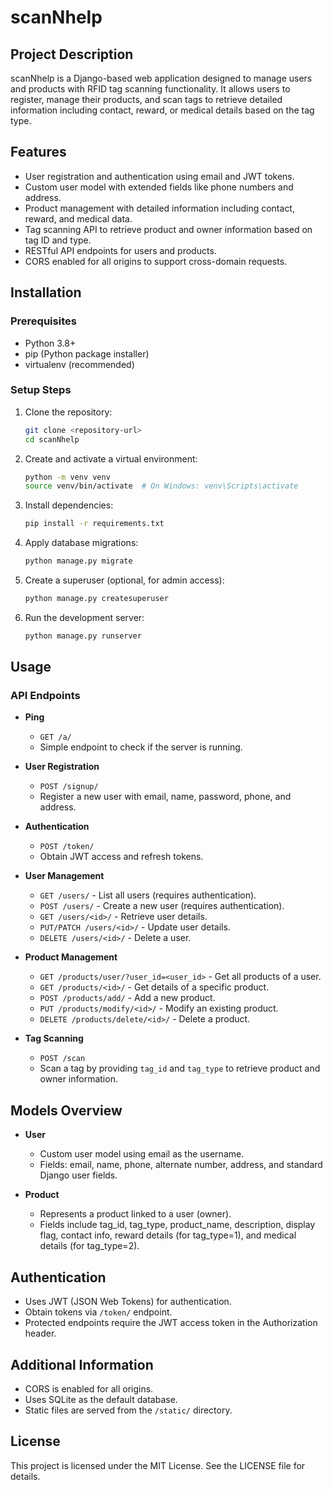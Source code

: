 # scanNhelp

## Project Description
scanNhelp is a Django-based web application designed to manage users and products with RFID tag scanning functionality. It allows users to register, manage their products, and scan tags to retrieve detailed information including contact, reward, or medical details based on the tag type.

## Features
- User registration and authentication using email and JWT tokens.
- Custom user model with extended fields like phone numbers and address.
- Product management with detailed information including contact, reward, and medical data.
- Tag scanning API to retrieve product and owner information based on tag ID and type.
- RESTful API endpoints for users and products.
- CORS enabled for all origins to support cross-domain requests.

## Installation

### Prerequisites
- Python 3.8+
- pip (Python package installer)
- virtualenv (recommended)

### Setup Steps
1. Clone the repository:
   ```bash
   git clone <repository-url>
   cd scanNhelp
   ```

2. Create and activate a virtual environment:
   ```bash
   python -m venv venv
   source venv/bin/activate  # On Windows: venv\Scripts\activate
   ```

3. Install dependencies:
   ```bash
   pip install -r requirements.txt
   ```

4. Apply database migrations:
   ```bash
   python manage.py migrate
   ```

5. Create a superuser (optional, for admin access):
   ```bash
   python manage.py createsuperuser
   ```

6. Run the development server:
   ```bash
   python manage.py runserver
   ```

## Usage

### API Endpoints

- **Ping**
  - `GET /a/`
  - Simple endpoint to check if the server is running.

- **User Registration**
  - `POST /signup/`
  - Register a new user with email, name, password, phone, and address.

- **Authentication**
  - `POST /token/`
  - Obtain JWT access and refresh tokens.

- **User Management**
  - `GET /users/` - List all users (requires authentication).
  - `POST /users/` - Create a new user (requires authentication).
  - `GET /users/<id>/` - Retrieve user details.
  - `PUT/PATCH /users/<id>/` - Update user details.
  - `DELETE /users/<id>/` - Delete a user.

- **Product Management**
  - `GET /products/user/?user_id=<user_id>` - Get all products of a user.
  - `GET /products/<id>/` - Get details of a specific product.
  - `POST /products/add/` - Add a new product.
  - `PUT /products/modify/<id>/` - Modify an existing product.
  - `DELETE /products/delete/<id>/` - Delete a product.

- **Tag Scanning**
  - `POST /scan`
  - Scan a tag by providing `tag_id` and `tag_type` to retrieve product and owner information.

## Models Overview

- **User**
  - Custom user model using email as the username.
  - Fields: email, name, phone, alternate number, address, and standard Django user fields.

- **Product**
  - Represents a product linked to a user (owner).
  - Fields include tag_id, tag_type, product_name, description, display flag, contact info, reward details (for tag_type=1), and medical details (for tag_type=2).

## Authentication
- Uses JWT (JSON Web Tokens) for authentication.
- Obtain tokens via `/token/` endpoint.
- Protected endpoints require the JWT access token in the Authorization header.

## Additional Information
- CORS is enabled for all origins.
- Uses SQLite as the default database.
- Static files are served from the `/static/` directory.

## License
This project is licensed under the MIT License. See the LICENSE file for details.
